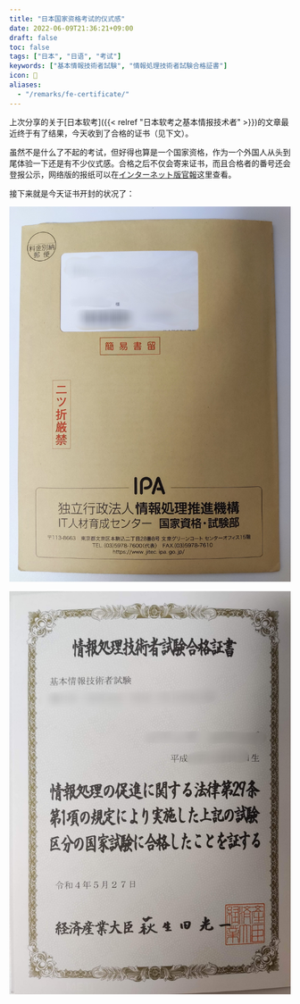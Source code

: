 ```yaml
---
title: "日本国家资格考试的仪式感"
date: 2022-06-09T21:36:21+09:00
draft: false
toc: false
tags: ["日本", "日语", "考试"]
keywords: ["基本情報技術者試験", "情報処理技術者試験合格証書"]
icon: 🎉
aliases:
  - "/remarks/fe-certificate/"
---
```


上次分享的关于[日本软考]({{< relref "日本软考之基本情报技术者" >}})的文章最近终于有了结果，今天收到了合格的证书（见下文）。

虽然不是什么了不起的考试，但好得也算是一个国家资格，作为一个外国人从头到尾体验一下还是有不少仪式感。合格之后不仅会寄来证书，而且合格者的番号还会登报公示，网络版的报纸可以在[インターネット版官報](https://kanpou.npb.go.jp/20220607/20220607g00121/20220607g001210012f.html)这里查看。

<!--more-->

接下来就是今天证书开封的状况了：

![一个写有禁止对折的信封](ipa_envelope.jpg)

![情報処理技術者試験合格証書](featured_fe_certificate.jpg)
